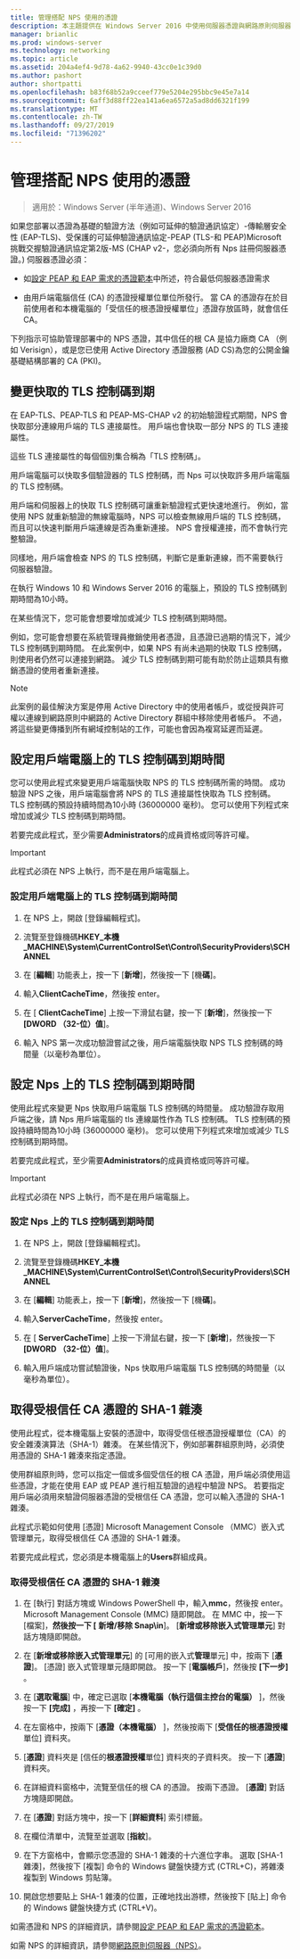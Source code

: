 ```yaml
---
title: 管理搭配 NPS 使用的憑證
description: 本主題提供在 Windows Server 2016 中使用伺服器憑證與網路原則伺服器的相關資訊。
manager: brianlic
ms.prod: windows-server
ms.technology: networking
ms.topic: article
ms.assetid: 204a4ef4-9d78-4a62-9940-43cc0e1c39d0
ms.author: pashort
author: shortpatti
ms.openlocfilehash: b83f68b52a9cceef779e5204e295bbc9e45e7a14
ms.sourcegitcommit: 6aff3d88ff22ea141a6ea6572a5ad8dd6321f199
ms.translationtype: MT
ms.contentlocale: zh-TW
ms.lasthandoff: 09/27/2019
ms.locfileid: "71396202"
---
```

# <a name="manage-certificates-used-with-nps"></a>管理搭配 NPS 使用的憑證

>適用於：Windows Server (半年通道)、Windows Server 2016

如果您部署以憑證為基礎的驗證方法（例如可延伸的驗證通訊協定）\-傳輸層安全性 \(EAP\-TLS\)、受保護的可延伸驗證通訊協定\-PEAP \(TLS\-和 PEAP\)Microsoft 挑戰交握驗證通訊協定第2版\-MS \(CHAP v2\-，您必須向所有 Nps 註冊伺服器憑證。\) 伺服器憑證必須：

- 如[設定 PEAP 和 EAP 需求的憑證範本](nps-manage-cert-requirements.md)中所述，符合最低伺服器憑證需求

- 由用戶端電腦信任 \(CA\) 的憑證授權單位單位所發行。 當 CA 的憑證存在於目前使用者和本機電腦的「受信任的根憑證授權單位」憑證存放區時，就會信任 CA。

下列指示可協助管理部署中的 NPS 憑證，其中信任的根 CA 是協力廠商 CA （例如 Verisign），或是您已使用 Active Directory 憑證服務 \(AD CS\)為您的公開金鑰基礎結構部署的 CA \(PKI\)。

## <a name="change-the-cached-tls-handle-expiry"></a>變更快取的 TLS 控制碼到期

在 EAP\-TLS、PEAP\-TLS 和 PEAP\-MS\-CHAP v2 的初始驗證程式期間，NPS 會快取部分連線用戶端的 TLS 連接屬性。 用戶端也會快取一部分 NPS 的 TLS 連接屬性。

這些 TLS 連接屬性的每個個別集合稱為「TLS 控制碼」。

用戶端電腦可以快取多個驗證器的 TLS 控制碼，而 Nps 可以快取許多用戶端電腦的 TLS 控制碼。

用戶端和伺服器上的快取 TLS 控制碼可讓重新驗證程式更快速地進行。 例如，當使用 NPS 就重新驗證的無線電腦時，NPS 可以檢查無線用戶端的 TLS 控制碼，而且可以快速判斷用戶端連線是否為重新連接。 NPS 會授權連接，而不會執行完整驗證。

同樣地，用戶端會檢查 NPS 的 TLS 控制碼，判斷它是重新連線，而不需要執行伺服器驗證。

在執行 Windows 10 和 Windows Server 2016 的電腦上，預設的 TLS 控制碼到期時間為10小時。

在某些情況下，您可能會想要增加或減少 TLS 控制碼到期時間。

例如，您可能會想要在系統管理員撤銷使用者憑證，且憑證已過期的情況下，減少 TLS 控制碼到期時間。 在此案例中，如果 NPS 有尚未過期的快取 TLS 控制碼，則使用者仍然可以連接到網路。 減少 TLS 控制碼到期可能有助於防止這類具有撤銷憑證的使用者重新連接。

>[!NOTE]
>此案例的最佳解決方案是停用 Active Directory 中的使用者帳戶，或從授與許可權以連線到網路原則中網路的 Active Directory 群組中移除使用者帳戶。 不過，將這些變更傳播到所有網域控制站的工作，可能也會因為複寫延遲而延遲。 

## <a name="configure-the-tls-handle-expiry-time-on-client-computers"></a>設定用戶端電腦上的 TLS 控制碼到期時間

您可以使用此程式來變更用戶端電腦快取 NPS 的 TLS 控制碼所需的時間。 成功驗證 NPS 之後，用戶端電腦會將 NPS 的 TLS 連接屬性快取為 TLS 控制碼。 TLS 控制碼的預設持續時間為10小時 \(36000000 毫秒\)。 您可以使用下列程式來增加或減少 TLS 控制碼到期時間。

若要完成此程式，至少需要**Administrators**的成員資格或同等許可權。

>[!IMPORTANT]
>此程式必須在 NPS 上執行，而不是在用戶端電腦上。

### <a name="to-configure-the-tls-handle-expiry-time-on-client-computers"></a>設定用戶端電腦上的 TLS 控制碼到期時間

1. 在 NPS 上，開啟 [登錄編輯程式]。

2. 流覽至登錄機碼**HKEY\_本機\_MACHINE\System\CurrentControlSet\Control\SecurityProviders\SCHANNEL**

3. 在 [**編輯**] 功能表上，按一下 [**新增**]，然後按一下 [機**碼**]。

4. 輸入**ClientCacheTime**，然後按 enter。

5. 在 [ **ClientCacheTime**] 上按一下滑鼠右鍵，按一下 [**新增**]，然後按一下 **[DWORD （32-位）值**]。

6. 輸入 NPS 第一次成功驗證嘗試之後，用戶端電腦快取 NPS TLS 控制碼的時間量（以毫秒為單位）。

## <a name="configure-the-tls-handle-expiry-time-on-npss"></a>設定 Nps 上的 TLS 控制碼到期時間

使用此程式來變更 Nps 快取用戶端電腦 TLS 控制碼的時間量。 成功驗證存取用戶端之後，請 Nps 用戶端電腦的 tls 連線屬性作為 TLS 控制碼。 TLS 控制碼的預設持續時間為10小時 \(36000000 毫秒\)。 您可以使用下列程式來增加或減少 TLS 控制碼到期時間。

若要完成此程式，至少需要**Administrators**的成員資格或同等許可權。

>[!IMPORTANT]
>此程式必須在 NPS 上執行，而不是在用戶端電腦上。

### <a name="to-configure-the-tls-handle-expiry-time-on-npss"></a>設定 Nps 上的 TLS 控制碼到期時間

1. 在 NPS 上，開啟 [登錄編輯程式]。

2. 流覽至登錄機碼**HKEY\_本機\_MACHINE\System\CurrentControlSet\Control\SecurityProviders\SCHANNEL**

3. 在 [**編輯**] 功能表上，按一下 [**新增**]，然後按一下 [機**碼**]。

4. 輸入**ServerCacheTime**，然後按 enter。

5. 在 [ **ServerCacheTime**] 上按一下滑鼠右鍵，按一下 [**新增**]，然後按一下 **[DWORD （32-位）值**]。

6. 輸入用戶端成功嘗試驗證後，Nps 快取用戶端電腦 TLS 控制碼的時間量（以毫秒為單位）。

## <a name="obtain-the-sha-1-hash-of-a-trusted-root-ca-certificate"></a>取得受根信任 CA 憑證的 SHA-1 雜湊

使用此程式，從本機電腦上安裝的憑證中，取得受信任根憑證授權單位（CA）的安全雜湊演算法（SHA-1）雜湊。 在某些情況下，例如部署群組原則時，必須使用憑證的 SHA-1 雜湊來指定憑證。

使用群組原則時，您可以指定一個或多個受信任的根 CA 憑證，用戶端必須使用這些憑證，才能在使用 EAP 或 PEAP 進行相互驗證的過程中驗證 NPS。 若要指定用戶端必須用來驗證伺服器憑證的受根信任 CA 憑證，您可以輸入憑證的 SHA-1 雜湊。

此程式示範如何使用 [憑證] Microsoft Management Console （MMC）嵌入式管理單元，取得受根信任 CA 憑證的 SHA-1 雜湊。 

若要完成此程式，您必須是本機電腦上的**Users**群組成員。

### <a name="to-obtain-the-sha-1-hash-of-a-trusted-root-ca-certificate"></a>取得受根信任 CA 憑證的 SHA-1 雜湊

1. 在 [執行] 對話方塊或 Windows PowerShell 中，輸入**mmc**，然後按 enter。 Microsoft Management Console \(MMC\) 隨即開啟。 在 MMC 中，按一下 [檔案]，**然後按一下 [** **新增/移除 Snap\in**]。 [**新增或移除嵌入式管理單元**] 對話方塊隨即開啟。

2. 在 [**新增或移除嵌入式管理單元**] 的 [可用的嵌入式**管理**單元] 中，按兩下 [**憑證**]。 [憑證] 嵌入式管理單元隨即開啟。 按一下 [**電腦帳戶**]，然後按 **[下一步]** 。

3. 在 [**選取電腦**] 中，確定已選取 [**本機電腦（執行這個主控台的電腦）** ]，然後按一下 **[完成]** ，再按一下 **[確定]** 。

4. 在左窗格中，按兩下 [**憑證（本機電腦）** ]，然後按兩下 [**受信任的根憑證授權**單位] 資料夾。

5. [**憑證**] 資料夾是 [信任的**根憑證授權**單位] 資料夾的子資料夾。 按一下 [**憑證**] 資料夾。

6. 在詳細資料窗格中，流覽至信任的根 CA 的憑證。 按兩下憑證。 [**憑證**] 對話方塊隨即開啟。

7. 在 [**憑證**] 對話方塊中，按一下 [**詳細資料**] 索引標籤。

8. 在欄位清單中，流覽至並選取 [**指紋**]。

9. 在下方窗格中，會顯示您憑證的 SHA-1 雜湊的十六進位字串。 選取 [SHA-1 雜湊]，然後按下 [複製] 命令的 Windows 鍵盤快捷方式 \(CTRL\+C\)，將雜湊複製到 Windows 剪貼簿。

10. 開啟您想要貼上 SHA-1 雜湊的位置，正確地找出游標，然後按下 [貼上] 命令的 Windows 鍵盤快捷方式 \(CTRL\+V\)。 

如需憑證和 NPS 的詳細資訊，請參閱[設定 PEAP 和 EAP 需求的憑證範本](nps-manage-cert-requirements.md)。

如需 NPS 的詳細資訊，請參閱[網路原則伺服器（NPS）](nps-top.md)。
